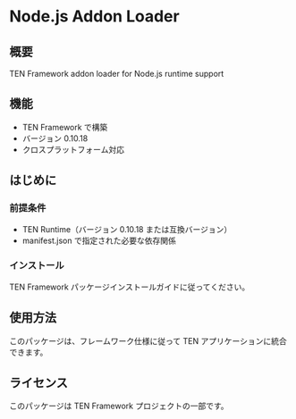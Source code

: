 # Node.js Addon Loader

## 概要

TEN Framework addon loader for Node.js runtime support

## 機能

- TEN Framework で構築
- バージョン 0.10.18
- クロスプラットフォーム対応

## はじめに

### 前提条件

- TEN Runtime（バージョン 0.10.18 または互換バージョン）
- manifest.json で指定された必要な依存関係

### インストール

TEN Framework パッケージインストールガイドに従ってください。

## 使用方法

このパッケージは、フレームワーク仕様に従って TEN アプリケーションに統合できます。

## ライセンス

このパッケージは TEN Framework プロジェクトの一部です。
